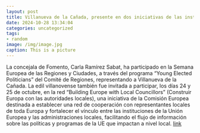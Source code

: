 ```yaml
---
layout: post
title: Villanueva de la Cañada, presente en dos iniciativas de las instituciones europeas
date: 2024-10-28 13:34:04
categories: uncategorized
tags:
- random
image: /img/image.jpg
caption: This is a picture
---
```

La concejala de Fomento, Carla Ramírez Sabat, ha participado en la Semana Europea de las Regiones y Ciudades, a través del programa “Young Elected Politicians” del Comité de Regiones, representando a Villanueva de la Cañada. La edil villanovense también fue invitada a participar, los días 24 y 25 de octubre, en la red “Building Europe with Local Councillors” (Construir Europa con las autoridades locales), una iniciativa de la Comisión Europea destinada a establecer una red de cooperación con representantes locales de toda Europa y fortalecer el vínculo entre las instituciones de la Unión Europea y las administraciones locales, facilitando el flujo de información sobre las políticas y programas de la UE que impactan a nivel local.    [link](https://www.ayto-villacanada.es/noticias/villanueva-de-la-canada-presente-en-dos-iniciativas-de-las-instituciones-europeas/)

